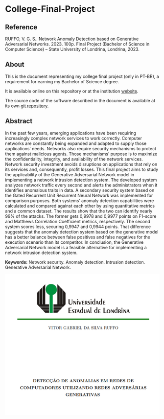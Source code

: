 # College-Final-Project

## Reference
RUFFO, V. G. S.. Network Anomaly Detection based on Generative Adversarial Networks. 2023. 100p. Final Project (Bachelor of Science in Computer Science) – State University of Londrina, Londrina, 2023.

## About
This is the document representing my college final project (only in PT-BR), a requirement for earning my Bachelor of Science degree. 

It is available online on this repository or at the institution [website](https://sites.uel.br/dc/wp-content/uploads/2023/06/TCC_VITOR_GABRIEL_DA_SILVA_RUFFO.pdf).

The source code of the software described in the document is available at its own [git repository](https://github.com/VitorgsRuffo/FP-GAN).


## Abstract
In the past few years, emerging applications have been requiring increasingly complex network services to work correctly. Computer networks are constantly being expanded and adapted to supply those applications’ needs. Networks also require security mechanisms to protect them against malicious agents. Those mechanisms’ purpose is to maximize the confidentiality, integrity, and availability of the network services. Network security investment avoids disruptions on applications that rely on its services and, consequently, profit losses. This final project aims to study the applicability of the Generative Adversarial Network model in implementing a network intrusion detection system. The developed system analyzes network traffic every second and alerts the administrators when it identifies anomalous traits in data. A secondary security system based on the Gated Recurrent Unit Recurrent Neural Network was implemented for comparison purposes. Both systems’ anomaly detection capabilities were calculated and compared against each other by using quantitative metrics and a common dataset. The results show that the two can identify nearly 99% of the attacks. The former gets 0,9978 and 0,9977 points on F1-score and Matthews Correlation Coefficient metrics, respectively. The second system scores less, securing 0,9947 and 0,9944 points. That difference suggests that the anomaly detection system based on the generative model has a better balance between false positives and false negatives for the execution scenario than its competitor. In conclusion, the Generative Adversarial Network model is a feasible alternative for implementing a network intrusion detection system.

**Keywords:** Network security. Anomaly detection. Intrusion detection. Generative Adversarial Network.

![capa](capa.png)
